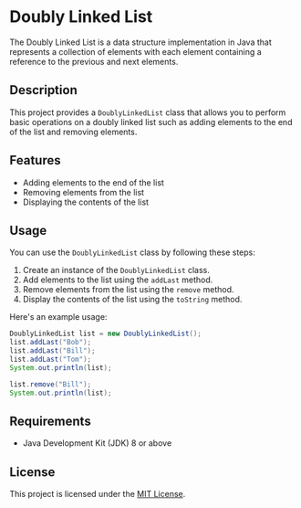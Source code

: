 # Doubly Linked List

The Doubly Linked List is a data structure implementation in Java that represents a collection of elements with each element containing a reference to the previous and next elements.

## Description

This project provides a `DoublyLinkedList` class that allows you to perform basic operations on a doubly linked list such as adding elements to the end of the list and removing elements.

## Features

- Adding elements to the end of the list
- Removing elements from the list
- Displaying the contents of the list

## Usage

You can use the `DoublyLinkedList` class by following these steps:

1. Create an instance of the `DoublyLinkedList` class.
2. Add elements to the list using the `addLast` method.
3. Remove elements from the list using the `remove` method.
4. Display the contents of the list using the `toString` method.

Here's an example usage:

```java
DoublyLinkedList list = new DoublyLinkedList();
list.addLast("Bob");
list.addLast("Bill");
list.addLast("Tom");
System.out.println(list);

list.remove("Bill");
System.out.println(list);
```

## Requirements

- Java Development Kit (JDK) 8 or above

## License

This project is licensed under the [MIT License](LICENSE).

